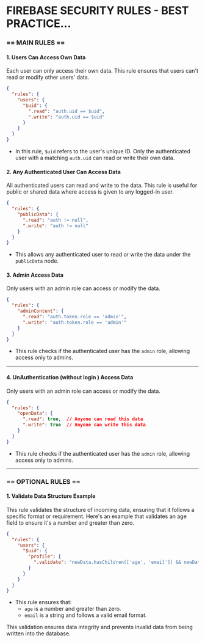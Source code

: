 # FIREBASE SECURITY RULES - BEST PRACTICE...

### == MAIN RULES ==

#### 1. Users Can Access Own Data
Each user can only access their own data. This rule ensures that users can't read or modify other users' data.
```json
{
  "rules": {
    "users": {
      "$uid": {
        ".read": "auth.uid == $uid",
        ".write": "auth.uid == $uid"
      }
    }
  }
}
```
- In this rule, `$uid` refers to the user's unique ID. Only the authenticated user with a matching `auth.uid` can read or write their own data.

#### 2. Any Authenticated User Can Access Data
All authenticated users can read and write to the data. This rule is useful for public or shared data where access is given to any logged-in user.
```json
{
  "rules": {
    "publicData": {
      ".read": "auth != null",
      ".write": "auth != null"
    }
  }
}
```
- This allows any authenticated user to read or write the data under the `publicData` node.

#### 3. Admin Access Data
Only users with an admin role can access or modify the data.
```json
{
  "rules": {
    "adminContent": {
      ".read": "auth.token.role == 'admin'",
      ".write": "auth.token.role == 'admin'"
    }
  }
}
```
- This rule checks if the authenticated user has the `admin` role, allowing access only to admins.

---


#### 4. UnAuthentication (without login ) Access Data
Only users with an admin role can access or modify the data.
```json
{
  "rules": {
    "openData": {
      ".read": true,  // Anyone can read this data
      ".write": true  // Anyone can write this data
    }
  }
}
```
- This rule checks if the authenticated user has the `admin` role, allowing access only to admins.

---

### == OPTIONAL RULES ==

#### 1. Validate Data Structure Example
This rule validates the structure of incoming data, ensuring that it follows a specific format or requirement. Here's an example that validates an age field to ensure it's a number and greater than zero.
```json
{
  "rules": {
    "users": {
      "$uid": {
        "profile": {
          ".validate": "newData.hasChildren(['age', 'email']) && newData.child('age').isNumber() && newData.child('age').val() > 0 && newData.child('email').isString() && newData.child('email').val().matches(/^[^@\\s]+@[^@\\s]+\\.[^@\\s]+$/)"
        }
      }
    }
  }
}
```
- This rule ensures that:
  - `age` is a number and greater than zero.
  - `email` is a string and follows a valid email format.
  
This validation ensures data integrity and prevents invalid data from being written into the database.
